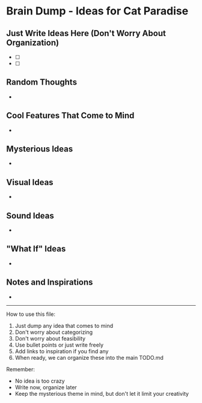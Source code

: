 # Brain Dump - Ideas for Cat Paradise

## Just Write Ideas Here (Don't Worry About Organization)
- [ ] 
- [ ] 

## Random Thoughts
- 

## Cool Features That Come to Mind
- 

## Mysterious Ideas
- 

## Visual Ideas
- 

## Sound Ideas
- 

## "What If" Ideas
- 

## Notes and Inspirations
- 

---
How to use this file:
1. Just dump any idea that comes to mind
2. Don't worry about categorizing
3. Don't worry about feasibility
4. Use bullet points or just write freely
5. Add links to inspiration if you find any
6. When ready, we can organize these into the main TODO.md

Remember:
- No idea is too crazy
- Write now, organize later
- Keep the mysterious theme in mind, but don't let it limit your creativity
